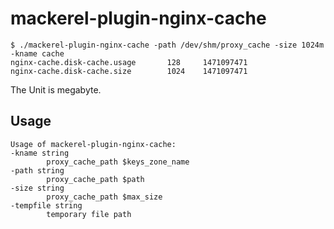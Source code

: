 # mackerel-plugin-nginx-cache

```
$ ./mackerel-plugin-nginx-cache -path /dev/shm/proxy_cache -size 1024m -kname cache
nginx-cache.disk-cache.usage       128     1471097471
nginx-cache.disk-cache.size        1024    1471097471
```

The Unit is megabyte.

## Usage

```
Usage of mackerel-plugin-nginx-cache:
-kname string
        proxy_cache_path $keys_zone_name
-path string
        proxy_cache_path $path
-size string
        proxy_cache_path $max_size
-tempfile string
        temporary file path
```
